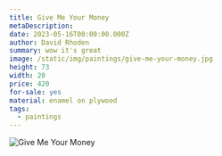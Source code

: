 ```yaml
---
title: Give Me Your Money
metaDescription:
date: 2023-05-16T00:00:00.000Z
author: David Rhoden
summary: wow it's great
image: /static/img/paintings/give-me-your-money.jpg
height: 73
width: 20
price: 420
for-sale: yes
material: enamel on plywood
tags:
  - paintings
---
```


![Give Me Your Money](/static/img/paintings/give-me-your-money.jpg)